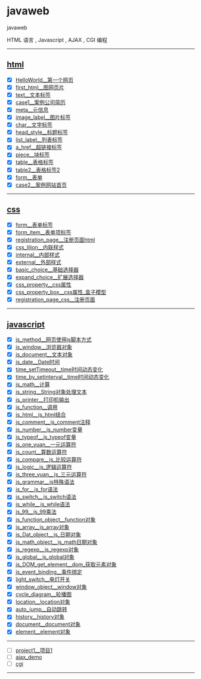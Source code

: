 # javaweb

javaweb

HTML 语言 , Javascript , AJAX , CGI 编程

----------------

## [html](html)

- [x] [HelloWorld__第一个网页](html/helloworld/helloworld.html)
- [x] [first_html__图网页片](html/first_html/first_html.html)
- [x] [text__文本标签](html/text/text.html)
- [x] [case1__案例公司简历](html/case1/case1.html)
- [x] [meta__元信息](html/meta/meta.html)
- [x] [image_label__图片标签](html/image_label/image_label.html)
- [x] [char__文字标签](html/char/char.html)
- [x] [head_style__标题标签](html/head_style/head_style.html)
- [x] [list_label__列表标签](html/list_label/list_label.html)
- [x] [a_href__超链接标签](html/a_href/a_href.html)
- [x] [piece__块标签](html/piece/piece.html)
- [x] [table__表格标签](html/table/table.html)
- [x] [table2__表格标签2](html/table2/table2.html)
- [x] [form__表单](html/form/form.html)
- [x] [case2__案例网站首页](html/case2/case2.html)

---------------

## [css](css)

- [x] [form__表单标签](css/form/form.html)
- [x] [form_item__表单项标签](css/form_item/form_item.html)
- [x] [registration_page__注册页面html](css/registration_page/registration_page.html)
- [x] [css_lilion__内联样式](css/css_lilion/css_lilion.html)
- [x] [internal__内部样式](css/internal/internal.html)
- [x] [external__外部样式](css/external/external.html)
- [x] [basic_choice__基础选择器](css/basic_choice/basic_choice.html)
- [x] [expand_choice__扩展选择器](css/expand_choice/expand_choice.html)
- [x] [css_property__css属性](css/css_property/css_property.html)
- [x] [css_property_box__css属性_盒子模型](css/css_property_box/css_property_box.html)
- [x] [registration_page_css__注册页面](css/registration_page_css/registration_page_css.html)

---------------

## [javascript](javascript)

- [x] [js_method__网页使用js脚本方式](javascript/js_method)
- [x] [js_window__浏览器对象](javascript/js_window)
- [x] [js_document__文本对象](javascript/js_document)
- [x] [js_date__Date时间](javascript/js_date)
- [x] [time_setTimeout__time时间动态变化](javascript/time_setTimeout)
- [x] [time_by_setinterval__time时间动态变化](javascript/time_by_setinterval)
- [x] [js_math__计算](javascript/js_math)
- [x] [js_string__String对象处理文本](javascript/js_string)
- [x] [js_printer__打印机输出](javascript/js_printer)
- [x] [js_function__调用](javascript/js_function)
- [x] [js_html__js_html结合](javascript/js_html/js_html.html)
- [x] [js_comment__js_comment注释](javascript/js_comment/js_comment.html)
- [x] [js_number__js_number变量](javascript/js_number/js_number.html)
- [x] [js_typeof__js_typeof变量](javascript/js_typeof/js_typeof.html)
- [x] [js_one_yuan__一元运算符](javascript/js_one_yuan/js_one_yuan.html)
- [x] [js_count__算数运算符](javascript/js_count/js_count.html)
- [x] [js_compare__js_比较运算符](javascript/js_compare/js_compare.html)
- [x] [js_logic__js_逻辑运算符](javascript/js_logic/js_logic.html)
- [x] [js_three_yuan__js_三元运算符](javascript/js_three_yuan/js_three_yuan.html)
- [x] [js_grammar__js特殊语法](javascript/js_grammar/js_grammar.html)
- [x] [js_for__js_for语法](javascript/js_for/js_for.html)
- [x] [js_switch__js_switch语法](javascript/js_switch/js_switch.html)
- [x] [js_while__js_while语法](javascript/js_while/js_while.html)
- [x] [js_99__js_99乘法](javascript/js_99/js_99.html)
- [x] [js_function_object__function对象](javascript/js_function_object/js_function_object.html)
- [x] [js_array__js_array对象](javascript/js_array/js_array.html)
- [x] [js_Dat_object__js_日期对象](javascript/js_Dat_objecte/js_Dat_objecte.html)
- [x] [js_math_object__js_math日期对象](javascript/js_js_math_objectmath/js_math_object.html)
- [x] [js_regexp__js_regexp对象](javascript/js_regexp/js_regexp.html)
- [x] [js_global__js_global对象](javascript/js_global/js_global.html)
- [x] [js_DOM_get_element__dom_获取元素对象](javascript/js_DOM_get_element/js_DOM_get_element.html)
- [x] [js_event_binding__事件绑定](javascript/js_event_binding/js_event_binding.html)
- [x] [light_switch__电灯开关](javascript/light_switch/light_switch.html)
- [x] [window_object__window对象](javascript/window_object/window_object.html)
- [x] [cycle_diagram__轮播图](javascript/cycle_diagram/cycle_diagram.html)
- [x] [location__location对象](javascript/location/location.html)
- [x] [auto_jump__自动跳转](javascript/auto_jump/auto_jump.html)
- [x] [history__history对象](javascript/history/history.html)
- [x] [document__document对象](javascript/document/document.html)
- [x] [element__element对象](javascript/element/element.html)

------------

- [ ] [project1__项目1](project1)
- [ ] [ajax_demo](ajax_demo)
- [ ] [cgi](cgi)

----------------
